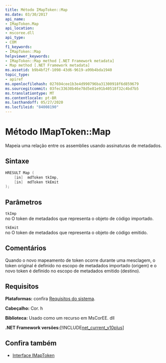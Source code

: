 ```yaml
---
title: Método IMapToken::Map
ms.date: 03/30/2017
api_name:
- IMapToken.Map
api_location:
- mscoree.dll
api_type:
- COM
f1_keywords:
- IMapToken::Map
helpviewer_keywords:
- IMapToken::Map method [.NET Framework metadata]
- Map method [.NET Framework metadata]
ms.assetid: b9b4bf2f-1098-43d6-9619-a99b4bda1940
topic_type:
- apiref
ms.openlocfilehash: 027694cee1b3e4d990796ba31300918f6d859679
ms.sourcegitcommit: 03fec33630b46e78d5e81e91b40518f32c4bd7b5
ms.translationtype: MT
ms.contentlocale: pt-BR
ms.lasthandoff: 05/27/2020
ms.locfileid: "84008190"
---
```

# <a name="imaptokenmap-method"></a>Método IMapToken::Map
Mapeia uma relação entre os assemblies usando assinaturas de metadados.  
  
## <a name="syntax"></a>Sintaxe  
  
```cpp  
HRESULT Map (  
    [in]  mdToken tkImp,
    [in]  mdToken tkEmit  
);  
```  
  
## <a name="parameters"></a>Parâmetros  
 `tkImp`  
 no O token de metadados que representa o objeto de código importado.  
  
 `tkEmit`  
 no O token de metadados que representa o objeto de código emitido.  
  
## <a name="remarks"></a>Comentários  
 Quando o novo mapeamento de token ocorre durante uma mesclagem, o token original é definido no escopo de metadados importado (origem) e o novo token é definido no escopo de metadados emitido (destino).  
  
## <a name="requirements"></a>Requisitos  
 **Plataformas:** confira [Requisitos do sistema](../../get-started/system-requirements.md).  
  
 **Cabeçalho:** Cor. h  
  
 **Biblioteca:** Usado como um recurso em MsCorEE. dll  
  
 **.NET Framework versões:**[!INCLUDE[net_current_v10plus](../../../../includes/net-current-v10plus-md.md)]  
  
## <a name="see-also"></a>Confira também

- [Interface IMapToken](imaptoken-interface.md)

